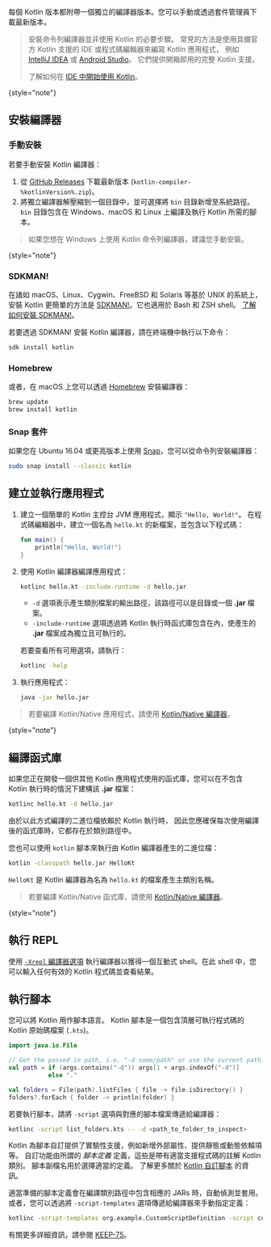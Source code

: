 [//]: # (title: Kotlin 命令列編譯器)

每個 Kotlin 版本都附帶一個獨立的編譯器版本。您可以手動或透過套件管理員下載最新版本。

> 安裝命令列編譯器並非使用 Kotlin 的必要步驟。
> 常見的方法是使用具備官方 Kotlin 支援的 IDE 或程式碼編輯器來編寫 Kotlin 應用程式，
> 例如 [IntelliJ IDEA](https://www.jetbrains.com/idea/) 或 [Android Studio](https://developer.android.com/studio)。
> 它們提供開箱即用的完整 Kotlin 支援。
>
> 了解如何在 [IDE 中開始使用 Kotlin](getting-started.md)。
>
{style="note"}

## 安裝編譯器

### 手動安裝

若要手動安裝 Kotlin 編譯器：

1. 從 [GitHub Releases](%kotlinLatestUrl%) 下載最新版本 (`kotlin-compiler-%kotlinVersion%.zip`)。
2. 將獨立編譯器解壓縮到一個目錄中，並可選擇將 `bin` 目錄新增至系統路徑。
`bin` 目錄包含在 Windows、macOS 和 Linux 上編譯及執行 Kotlin 所需的腳本。

> 如果您想在 Windows 上使用 Kotlin 命令列編譯器，建議您手動安裝。
>
{style="note"}

### SDKMAN!

在諸如 macOS、Linux、Cygwin、FreeBSD 和 Solaris 等基於 UNIX 的系統上，安裝 Kotlin 更簡單的方法是
[SDKMAN!](https://sdkman.io)。它也適用於 Bash 和 ZSH shell。 [了解如何安裝 SDKMAN!](https://sdkman.io/install)。

若要透過 SDKMAN! 安裝 Kotlin 編譯器，請在終端機中執行以下命令：

```bash
sdk install kotlin
```

### Homebrew

或者，在 macOS 上您可以透過 [Homebrew](https://brew.sh/) 安裝編譯器：

```bash
brew update
brew install kotlin
```

### Snap 套件

如果您在 Ubuntu 16.04 或更高版本上使用 [Snap](https://snapcraft.io/)，您可以從命令列安裝編譯器：

```bash
sudo snap install --classic kotlin
```

## 建立並執行應用程式

1. 建立一個簡單的 Kotlin 主控台 JVM 應用程式，顯示 `"Hello, World!"`。
   在程式碼編輯器中，建立一個名為 `hello.kt` 的新檔案，並包含以下程式碼：

   ```kotlin
   fun main() {
       println("Hello, World!")
   }
   ```

2. 使用 Kotlin 編譯器編譯應用程式：

   ```bash
   kotlinc hello.kt -include-runtime -d hello.jar
   ```

   * `-d` 選項表示產生類別檔案的輸出路徑，該路徑可以是目錄或一個 **.jar** 檔案。
   * `-include-runtime` 選項透過將 Kotlin 執行時函式庫包含在內，使產生的 **.jar** 檔案成為獨立且可執行的。

   若要查看所有可用選項，請執行：

   ```bash
   kotlinc -help
   ```

3. 執行應用程式：

   ```bash
   java -jar hello.jar
   ```

> 若要編譯 Kotlin/Native 應用程式，請使用 [Kotlin/Native 編譯器](native-get-started.md#using-the-command-line-compiler)。
>
{style="note"}

## 編譯函式庫

如果您正在開發一個供其他 Kotlin 應用程式使用的函式庫，您可以在不包含 Kotlin 執行時的情況下建構該 **.jar** 檔案：

```bash
kotlinc hello.kt -d hello.jar
```

由於以此方式編譯的二進位檔依賴於 Kotlin 執行時，
因此您應確保每次使用編譯後的函式庫時，它都存在於類別路徑中。

您也可以使用 `kotlin` 腳本來執行由 Kotlin 編譯器產生的二進位檔：

```bash
kotlin -classpath hello.jar HelloKt
```

`HelloKt` 是 Kotlin 編譯器為名為 `hello.kt` 的檔案產生主類別名稱。

> 若要編譯 Kotlin/Native 函式庫，請使用 [Kotlin/Native 編譯器](native-libraries.md#using-kotlin-native-compiler)。
>
{style="note"}

## 執行 REPL

使用 [`-Xrepl` 編譯器選項](compiler-reference.md#xrepl) 執行編譯器以獲得一個互動式 shell。在此 shell 中，您可以輸入任何有效的 Kotlin 程式碼並查看結果。

## 執行腳本

您可以將 Kotlin 用作腳本語言。
Kotlin 腳本是一個包含頂層可執行程式碼的 Kotlin 原始碼檔案 (`.kts`)。

```kotlin
import java.io.File

// Get the passed in path, i.e. "-d some/path" or use the current path.
val path = if (args.contains("-d")) args[1 + args.indexOf("-d")]
           else "."

val folders = File(path).listFiles { file -> file.isDirectory() }
folders?.forEach { folder -> println(folder) }
```

若要執行腳本，請將 `-script` 選項與對應的腳本檔案傳遞給編譯器：

```bash
kotlinc -script list_folders.kts -- -d <path_to_folder_to_inspect>
```

Kotlin 為腳本自訂提供了實驗性支援，例如新增外部屬性、提供靜態或動態依賴項等。
自訂功能由所謂的 _腳本定義_ 定義，這些是帶有適當支援程式碼的註解 Kotlin 類別。
腳本副檔名用於選擇適當的定義。
了解更多關於 [Kotlin 自訂腳本](custom-script-deps-tutorial.md) 的資訊。

適當準備的腳本定義會在編譯類別路徑中包含相應的 JARs 時，自動偵測並套用。或者，您可以透過將 `-script-templates` 選項傳遞給編譯器來手動指定定義：

```bash
kotlinc -script-templates org.example.CustomScriptDefinition -script custom.script1.kts
```

有關更多詳細資訊，請參閱 [KEEP-75](https://github.com/Kotlin/KEEP/blob/master/proposals/scripting-support.md)。